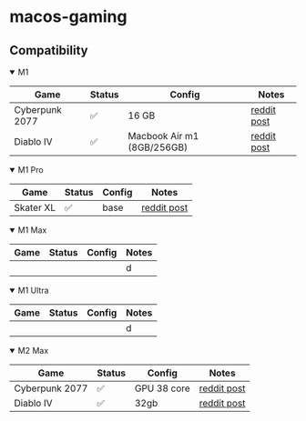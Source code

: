 # macos-gaming

## Compatibility

<details open>
  <summary>M1</summary>

| Game           | Status | Config                     | Notes                                                                                                             |
| -------------- | ------ | -------------------------- | ----------------------------------------------------------------------------------------------------------------- |
| Cyberpunk 2077 | ✅     | 16 GB                      | [reddit post](https://www.reddit.com/r/macgaming/comments/142vjdz/i_got_cyberpunk_2077_running_on_an_m1_macbook/) |
| Diablo IV      | ✅     | Macbook Air m1 (8GB/256GB) | [reddit post](https://www.reddit.com/r/macgaming/comments/143vwcy/diablo_iv_running_on_macbook_air_m1_8gb256gb/)  |

</details>

<details open>
  <summary>M1 Pro</summary>
  
  | Game | Status | Config | Notes |
  | --- | --- | --- | -------- |
  | Skater XL | ✅ | base | [reddit post](https://www.reddit.com/r/macgaming/comments/143jo8c/skater_xl_running_on_m1_pro_base_model_wgame/) |

</details>

<details open>
  <summary>M1 Max</summary>
  
  | Game | Status | Config | Notes |
  | --- | --- | --- | --- |
  | | | | d |

</details>

<details open>
  <summary>M1 Ultra</summary>

| Game | Status | Config | Notes |
| ---- | ------ | ------ | ----- |
|      |        |        | d     |

</details>

<details open>
  <summary>M2 Max</summary>

| Game           | Status | Config      | Notes                                                                                                               |
| -------------- | ------ | ----------- | ------------------------------------------------------------------------------------------------------------------- |
| Cyberpunk 2077 | ✅     | GPU 38 core | [reddit post](https://www.reddit.com/r/macgaming/comments/1435ukq/cyberpunk_on_m2_max_wgame_porting_toolkit/)       |
| Diablo IV      | ✅     | 32gb        | [reddit post](https://www.reddit.com/r/macgaming/comments/14307be/diablo_iv_on_m2_max_using_macos_sonoma_and_game/) |

</details>

